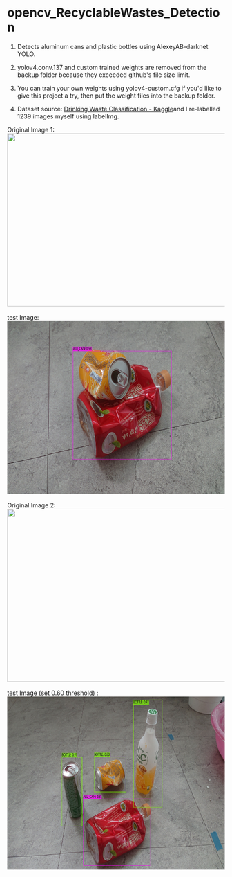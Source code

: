 # opencv_RecyclableWastes_Detection

1. Detects aluminum cans and plastic bottles using AlexeyAB-darknet YOLO.

2. yolov4.conv.137 and custom trained weights are removed from the backup folder because they exceeded github's file size limit.

3. You can train your own weights using yolov4-custom.cfg if you'd like to give this project a try, then put the weight files into the backup folder.

4. Dataset source: <a href="https://www.kaggle.com/arkadiyhacks/drinking-waste-classification">Drinking Waste Classification - Kaggle</a>and I re-labelled 1239 images myself using labelImg.

Original Image 1: <br/>
<img src="https://github.com/PDooDP/opencv_RecyclableWastes_Detection/blob/master/test_data/my_04.JPG" width="600" height="400">

test Image: <br/>
<img src="https://github.com/PDooDP/opencv_RecyclableWastes_Detection/blob/master/test_data/my_04_predictions.JPG" width="600" height="400">

Original Image 2: <br/>
<img src="https://github.com/PDooDP/opencv_RecyclableWastes_Detection/blob/master/test_data/my_06.JPG" width="600" height="400">

test Image (set 0.60 threshold) : <br/>
<img src="https://github.com/PDooDP/opencv_RecyclableWastes_Detection/blob/master/test_data/my_06_predictions_t0-6.JPG" width="600" height="400">
